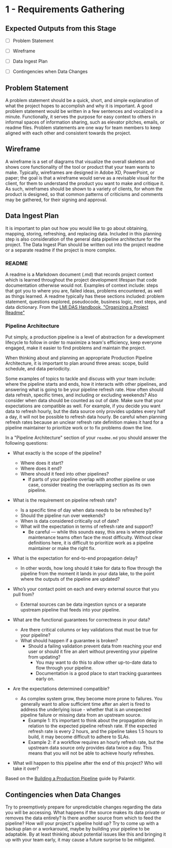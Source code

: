 # 1 - Requirements Gathering
## Expected Outputs from this Stage
- [ ] Problem Statement
- [ ] Wireframe
- [ ] Data Ingest Plan
- [ ] Contingencies when Data Changes


## Problem Statement
A problem statement should be a quick, short, and simple explanation of what the project hopes to accomplish and why it
 is important. A good problem statement would be written in a few sentences and vocalized in a minute. Functionally, it
 serves the purpose for easy context to others in informal spaces of information sharing, such as elevator pitches,
 emails, or readme files. Problem statements are one way for team members to keep aligned with each other and
 consistent towards the project.


## Wireframe
A wireframe is a set of diagrams that visualize the overall skeleton and shows core functionality of the tool or product
 that your team wants to make. Typically, wireframes are designed in Adobe XD, PowerPoint, or paper; the goal is that a
 wireframe would serve as a revisable visual for the client, for them to understand the product you want to make and
 critique it. As such, wireframes should be shown to a variety of clients, for whom the product is designed, so that
 common patterns of criticisms and comments may be gathered, for their signing and approval.


## Data Ingest Plan
It is important to plan out how you would like to go about obtaining, mapping, storing, refreshing, and replacing data.
 Included in this planning step is also consideration of the general data pipeline architecture for the project.
 The Data Ingest Plan should be written out into the project readme or a separate readme if the project is more
 complex.

### README
A readme is a Markdown document (.md) that records project context which is learned throughout the project development
 lifespan that code documentation otherwise would not. Examples of context include: steps that got you to where you are,
 failed ideas, problems encountered, as well as things learned. A readme typically has these sections included: problem
 statement, questions explored, pseudocode, business logic, next steps, and data dictionary. From the [LMI DAS Handbook,
 "Organizing a Project Readme"](https://code.lmi.org/confluence/display/DASHandbook/Organizing+a+Project+Readme)
	
### Pipeline Architecture
Put simply, a production pipeline is a level of abstraction for a development lifecycle to follow in order to maximize a
 team's efficiency, keep everyone engaged, make it easier to find problems and maintain the project.

When thinking about and planning an appropriate Production Pipeline Architecture, it is important to plan around three
 areas: scope, build schedule, and data periodicity.

Some examples of topics to tackle and discuss with your team include: where the pipeline starts and ends, how it
 interacts with other pipelines, and answering what is going to be your pipeline refresh rate. How often should data
 refresh, specific times, and including or excluding weekends? Also consider when data should be counted as out of
 date. Make sure that your expectations are compatible as well. For example, if you decide you want data to refresh
 hourly, but the data source only provides updates every half a day, it will not be possible to refresh data hourly.
 Be careful when planning refresh rates because an unclear refresh rate definition makes it hard for a pipeline
 maintainer to prioritize work or to fix problems down the line. 

In a "Pipeline Architecture" section of your `readme.md` you should answer the following questions:
- What exactly is the scope of the pipeline?
  - Where does it start?
  - Where does it end?
  - Where should it feed into other pipelines?
    - If parts of your pipeline overlap with another pipeline or use case, consider treating the overlapping section as
    its own pipeline.


- What is the requirement on pipeline refresh rate?
  - Is a specific time of day when data needs to be refreshed by?
  - Should the pipeline run over weekends?
  - When is data considered critically out of date?
  - What will the expectation in terms of refresh rate and support?
    - Be careful — while this sounds easy, this area is where pipeline maintenance teams often face the most difficulty.
    Without clear definitions here, it is difficult to prioritize work as a pipeline maintainer or make the right fix.


- What is the expectation for end-to-end propagation delay?
  - In other words, how long should it take for data to flow through the pipeline from the moment it lands in your data
  lake, to the point where the outputs of the pipeline are updated?


- Who’s your contact point on each and every external source that you pull from?
  - External sources can be data ingestion syncs or a separate upstream pipeline that feeds into your pipeline.


- What are the functional guarantees for correctness in your data?
  - Are there critical columns or key validations that must be true for your pipeline?
  - What should happen if a guarantee is broken?
    - Should a failing validation prevent data from reaching your end user or should it fire an alert without preventing
    your pipeline from updating?
      - You may want to do this to allow other up-to-date data to flow through your pipeline.
      - Documentation is a good place to start tracking guarantees early on.


- Are the expectations determined compatible?
  - As complex system grow, they become more prone to failures. You generally want to allow sufficient time after an
  alert is fired to address the underlying issue - whether that is an unexpected pipeline failure or missing data from
  an upstream source.
    - Example 1: It’s important to think about the propagation delay in relation to the expected pipeline refresh rate.
    If the expected refresh rate is every 2 hours, and the pipeline takes 1.5 hours to build, it may become difficult
    to adhere to SLAs.
    - Example 2: if a workflow requires an hourly refresh rate, but the upstream data source only provides data twice a
    day. This means that you will not be able to achieve hourly refreshes.


- What will happen to this pipeline after the end of this project? Who will take it over?

Based on the [Building a Production Pipeline](https://www.palantir.com/docs/foundry/building-pipelines/building-production-pipeline/)
 guide by Palantir.


## Contingencies when Data Changes
Try to preemptively prepare for unpredictable changes regarding the data you will be accessing. What happens if the
 source makes its data private or removes the data entirely? Is there another source from which to feed the pipeline?
 How will your project's pipeline hold up? Try to come up with a backup plan or a workaround, maybe by building your
 pipeline to be adaptable. By at least thinking about potential issues like this and bringing it up with your team
 early, it may cause a future surprise to be mitigated.
